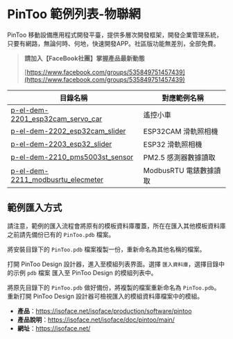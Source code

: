 # PinToo 範例列表-物聯網

PinToo 移動設備應用程式開發平臺，提供多層次開發框架，開發企業管理系統，只要有網路，無論何時、何地，快速開發APP。社區版功能無差別，全部免費。

> **請加入【FaceBook社團】掌握產品最新動態**
>
> [https://www.facebook.com/groups/535849751457439](https://www.facebook.com/groups/535849751457439)

|目錄名稱|對應範例名稱|
|-------|------------|
|[p-el-dem-2201_esp32cam_servo_car](p-el-dem-2201_esp32cam_servo_car/)|遙控小車|
|[p-el-dem-2202_esp32cam_slider](p-el-dem-2202_esp32cam_slider/)|ESP32CAM 滑軌照相機|
|[p-el-dem-2203_esp32_slider](p-el-dem-2203_esp32_slider/)|ESP32 滑軌照相機|
|[p-el-dem-2210_pms5003st_sensor](p-el-dem-2210_pms5003st_sensor/)|PM2.5 感測器數據讀取|
|[p-el-dem-2211_modbusrtu_elecmeter](p-el-dem-2211_modbusrtu_elecmeter/)|ModbusRTU 電錶數據讀取|

## 範例匯入方式

請注意，範例的匯入流程會將原有的模板資料庫覆蓋，所在在匯入其他模板資料庫之前請先備份已有的 `PinToo.pdb` 檔案。

將安裝目錄下的 `PinToo.pdb` 檔案複製一份，重新命名為其他名稱的檔案。

打開 PinToo Design 設計器，進入至模組列表界面。選擇 `匯入資料庫`，選擇目錄中的示例 `pdb` 檔案 匯入至 PinToo Design 的模組列表中。

將原先目錄下的 `PinToo.pdb` 做好備份，將複製的檔案重新命名為 `PinToo.pdb`。重新打開 PinToo Design 設計器可檢視匯入的模組資料庫檔案中的模組。

* **產品**：https://isoface.net/isoface/production/software/pintoo
* **產品說明**：https://isoface.net/isoface/doc/pintoo/main/
* **網址**：https://isoface.net/